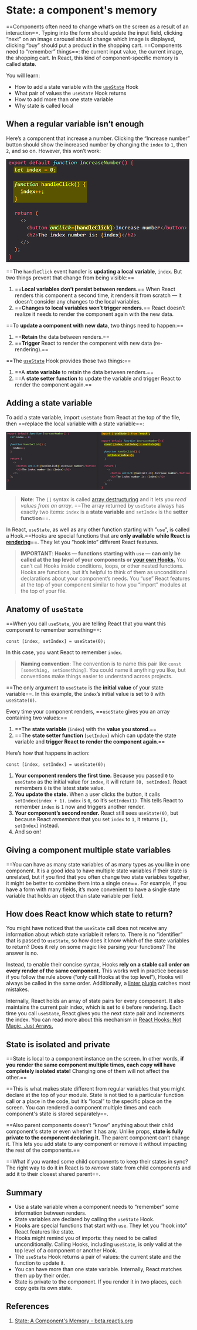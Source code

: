 # State: a component's memory

==Components often need to change what’s on the screen as a result of an interaction==. Typing into the form should update the input field, clicking “next” on an image carousel should change which image is displayed, clicking “buy” should put a product in the shopping cart. ==Components need to “remember” things==: the current input value, the current image, the shopping cart. In React, this kind of component-specific memory is called **state**.

You will learn:

- How to add a state variable with the [`useState`](https://beta.reactjs.org/reference/react/useState) Hook
- What pair of values the `useState` Hook returns
- How to add more than one state variable
- Why state is called local

## When a regular variable isn’t enough

Here’s a component that increase a number. Clicking the “Increase number” button should show the increased number by changing the `index` to `1`, then `2`, and so on. However, this won’t work:

![State_is_a_component_memory](../../img/State_is_a_component_memory.jpg)

==The `handleClick` event handler is **updating a local variable**, `index`. But two things prevent that change from being visible:==

1. ==**Local variables don’t persist between renders.**== When React renders this component a second time, it renders it from scratch — it doesn’t consider any changes to the local variables.
2. ==**Changes to local variables won’t trigger renders.**== React doesn’t realize it needs to render the component again with the new data.

==To **update a component with new data**, two things need to happen:==

1. ==**Retain** the data between renders.==
2. ==**Trigger** React to render the component with new data (re-rendering).==

==The [`useState`](https://beta.reactjs.org/reference/react/useState) Hook provides those two things:==

1. ==A **state variable** to retain the data between renders.==
2. ==A **state setter function** to update the variable and trigger React to render the component again.==

## Adding a state variable 

To add a state variable, import `useState` from React at the top of the file, then ==replace the local variable with a state variable==:

![State_is_a_component_memory1](../../img/State_is_a_component_memory1.jpg)

> **Note**: The `[]` syntax is called [array destructuring](https://javascript.info/destructuring-assignment) and it lets you _read values from an array_. ==The array returned by `useState` always has exactly two items: `index` is a **state variable** and `setIndex` is the **setter function**==.

In React, `useState`, as well as any other function starting with ”`use`”, is called a Hook.==Hooks are special functions that are **only available while React is [rendering](https://beta.reactjs.org/learn/render-and-commit#step-1-trigger-a-render)**==. They let you “hook into” different React features.

> **IMPORTANT**: **Hooks — functions starting with `use` — can only be called at the top level of your components or [your own Hooks.](https://beta.reactjs.org/learn/reusing-logic-with-custom-hooks)** You can’t call Hooks inside conditions, loops, or other nested functions. Hooks are functions, but it’s helpful to think of them as unconditional declarations about your component’s needs. You “use” React features at the top of your component similar to how you “import” modules at the top of your file.

## Anatomy of `useState` 

==When you call `useState`, you are telling React that you want this component to remember something==:

```react
const [index, setIndex] = useState(0);
```

In this case, you want React to remember `index`.

> **Naming convention**: The convention is to name this pair like `const [something, setSomething]`. You could name it anything you like, but conventions make things easier to understand across projects.

==The only argument to `useState` is the **initial value** of your state variable==. In this example, the `index`’s initial value is set to `0` with `useState(0)`.

Every time your component renders, ==`useState` gives you an array containing two values:==

1. ==The **state variable** (`index`) with the **value you stored**.==
2. ==The **state setter function** (`setIndex`) which can update the state variable and **trigger React to render the component again**.==

Here’s how that happens in action:

```react
const [index, setIndex] = useState(0);
```

1. **Your component renders the first time.** Because you passed `0` to `useState` as the initial value for `index`, it will return `[0, setIndex]`. React remembers `0` is the latest state value.
2. **You update the state.** When a user clicks the button, it calls `setIndex(index + 1)`. `index` is `0`, so it’s `setIndex(1)`. This tells React to remember `index` is `1` now and triggers another render.
3. **Your component’s second render.** React still sees `useState(0)`, but because React *remembers* that you set `index` to `1`, it returns `[1, setIndex]` instead.
4. And so on!

## Giving a component multiple state variables 

==You can have as many state variables of as many types as you like in one component. It is a good idea to have multiple state variables if their state is unrelated, but if you find that you often change two state variables together, it might be better to combine them into a single one==. For example, if you have a form with many fields, it’s more convenient to have a single state variable that holds an object than state variable per field.

## How does React know which state to return? 

You might have noticed that the `useState` call does not receive any information about *which* state variable it refers to. There is no “identifier” that is passed to `useState`, so how does it know which of the state variables to return? Does it rely on some magic like parsing your functions? The answer is no.

Instead, to enable their concise syntax, Hooks **rely on a stable call order on every render of the same component.** This works well in practice because if you follow the rule above (“only call Hooks at the top level”), Hooks will always be called in the same order. Additionally, a [linter plugin](https://www.npmjs.com/package/eslint-plugin-react-hooks) catches most mistakes.

Internally, React holds an array of state pairs for every component. It also maintains the current pair index, which is set to `0` before rendering. Each time you call `useState`, React gives you the next state pair and increments the index. You can read more about this mechanism in [React Hooks: Not Magic, Just Arrays.](https://medium.com/@ryardley/react-hooks-not-magic-just-arrays-cd4f1857236e)

## State is isolated and private 

==State is local to a component instance on the screen. In other words, **if you render the same component multiple times, each copy will have completely isolated state!** Changing one of them will not affect the other.==

==This is what makes state different from regular variables that you might declare at the top of your module. State is not tied to a particular function call or a place in the code, but it’s “local” to the specific place on the screen. You can rendered a component multiple times and each component's state is stored separately==.

==Also parent components doesn’t “know” anything about their child component's state or even whether it has any. Unlike props, **state is fully private to the component declaring it.** The parent component can’t change it. This lets you add state to any component or remove it without impacting the rest of the components.==

==What if you wanted some child components to keep their states in sync? The right way to do it in React is to *remove* state from child components and add it to their closest shared parent==.

## Summary

- Use a state variable when a component needs to “remember” some information between renders.
- State variables are declared by calling the `useState` Hook.
- Hooks are special functions that start with `use`. They let you “hook into” React features like state.
- Hooks might remind you of imports: they need to be called unconditionally. Calling Hooks, including `useState`, is only valid at the top level of a component or another Hook.
- The `useState` Hook returns a pair of values: the current state and the function to update it.
- You can have more than one state variable. Internally, React matches them up by their order.
- State is private to the component. If you render it in two places, each copy gets its own state.

## References

1. [State: A Component's Memory - beta.reactjs.org](https://beta.reactjs.org/learn/state-a-components-memory)